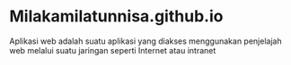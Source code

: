# Milakamilatunnisa.github.io
Aplikasi web adalah suatu aplikasi yang diakses menggunakan penjelajah web melalui suatu jaringan seperti Internet atau intranet

